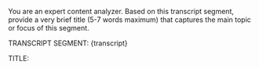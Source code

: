You are an expert content analyzer. Based on this transcript segment, provide a very brief title (5-7 words maximum) that captures the main topic or focus of this segment.

TRANSCRIPT SEGMENT:
{transcript}

TITLE:
